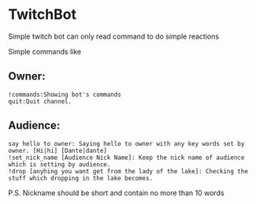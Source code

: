 # TwitchBot
Simple twitch bot can only read command to do simple reactions

Simple commands like

## Owner:

    !commands:Showing bot's commands
    quit:Quit channel.
    
## Audience:
    
    say hello to owner: Saying hello to owner with any key words set by owner. [Hi|hi] [Dante|dante]
    !set_nick_name [Audience Nick Name]: Keep the nick name of audience which is setting by audience.
    !drop [anyhing you want get from the lady of the lake]: Checking the stuff which dropping in the lake becomes.
    
P.S. Nickname should be short and contain no more than 10 words
